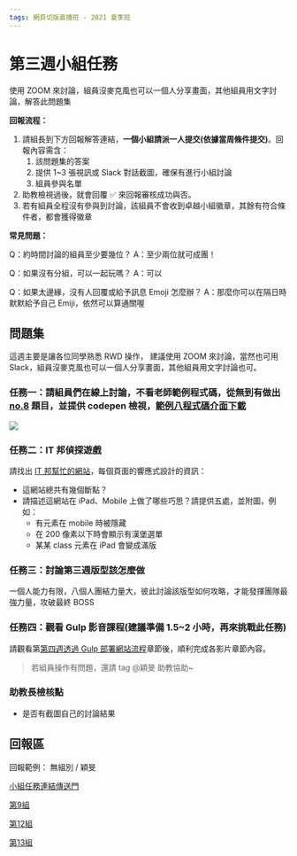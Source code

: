 ```yaml
---
tags: 網頁切版直播班 - 2021 夏季班
---
```


# 第三週小組任務
使用 ZOOM 來討論，組員沒麥克風也可以一個人分享畫面，其他組員用文字討論，解答此問題集

**回報流程：**
1. 請組長到下方回報解答連結，**一個小組請派一人提交(依據當周條件提交)**。回報內容需含：
    1. 該問題集的答案
    2. 提供 1~3 張視訊或 Slack 對話截圖，確保有進行小組討論
    3. 組員參與名單
2. 助教檢視過後，就會回覆 ✅ 來回報審核成功與否。
3. 若有組員全程沒有參與到討論，該組員不會收到卓越小組徽章，其餘有符合條件者，都會獲得徽章

**常見問題：**

Q：約時間討論的組員至少要幾位？
A：至少兩位就可成團！

Q：如果沒有分組，可以一起玩嗎？
A：可以

Q：如果太邊緣，沒有人回覆或給予訊息 Emoji 怎麼辦？
A：那麼你可以在隔日時默默給予自己 Emiji，依然可以算通關喔


## 問題集

這週主要是讓各位同學熟悉 RWD 操作，
建議使用 ZOOM 來討論，當然也可用 Slack，組員沒麥克風也可以一個人分享畫面，其他組員用文字討論也可。


### 任務一：請組員們在線上討論，不看老師範例程式碼，從無到有做出 [no.8](https://drive.google.com/file/d/1r8z8i3LzzEKIzDBlztkpFmuXK6EDyMx3/view?usp=sharing) 題目，並提供 codepen 檢視，[範例八程式碼介面下載](https://drive.google.com/file/d/1r8z8i3LzzEKIzDBlztkpFmuXK6EDyMx3/view?usp=sharing)


![](https://i.imgur.com/Q3PSVHt.png)



### 任務二：IT 邦偵探遊戲

請找出 [IT 邦幫忙的網站](https://ithelp.ithome.com.tw/)，每個頁面的響應式設計的資訊：
* 這網站總共有幾個斷點？
* 請描述這網站在 iPad、Mobile 上做了哪些巧思？請提供五處，並附圖，例如：
    * 有元素在 mobile 時被隱藏
    * 在 200 像素以下時會顯示有漢堡選單
    * 某某 class 元素在 iPad 會變成滿版


### 任務三：討論第三週版型該怎麼做

一個人能力有限，八個人團結力量大，彼此討論該版型如何攻略，才能發揮團隊最強力量，攻破最終 BOSS

### 任務四：觀看 Gulp 影音課程(建議準備 1.5~2 小時，再來挑戰此任務)


請觀看第[第四週透過 Gulp 部署網站流程](https://courses.hexschool.com/courses/2020112/lectures/33575267)章節後，順利完成各影片章節內容。
> 若組員操作有問題，還請 tag @穎旻 助教協助~



### 助教長檢核點

* 是否有截圖自己的討論結果



## 回報區

回報範例：
無組別 / 穎旻

[小組任務連結傳送門](https://)

[第9組](https://hackmd.io/@ptGQaahESZevWRKcXN3nuA/Hkq3wBhhd/https%3A%2F%2Fhackmd.io%2FAHuj1mWLR5qR7k904tlmOw%3Fview)

[第12組](https://hackmd.io/@o9ZLEqeZQ8e7u_JXSPfjsQ/Hk5aMuxTd/https%3A%2F%2Fhackmd.io%2Ff6whiRuRQZCl--GAJJGIzg%3Fview)

[第13組](https://hackmd.io/@HexSlicing2021-Team13/WeeklyMission/%2FeU4bpKSwT12yv0XOZo41tw)